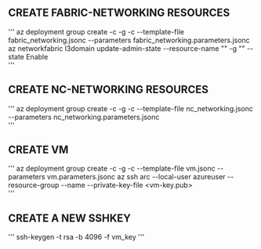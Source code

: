 ## CREATE FABRIC-NETWORKING RESOURCES
'''
az deployment group create -c -g <RG name> -c --template-file fabric_networking.jsonc --parameters fabric_networking.parameters.jsonc
  az networkfabric l3domain update-admin-state --resource-name "<L3-isd-name>" -g "<RG name>" --state Enable	
'''

## CREATE NC-NETWORKING RESOURCES
'''
az deployment group create -c -g <RG name> -c --template-file nc_networking.jsonc --parameters nc_networking.parameters.jsonc				
'''
## CREATE VM
'''
az deployment group create -c -g <RG name> -c --template-file vm.jsonc --parameters vm.parameters.jsonc
az ssh arc --local-user azureuser --resource-group <RG name> --name <vm-name> --private-key-file <vm-key.pub>				
'''
## CREATE A NEW SSHKEY
'''
ssh-keygen -t rsa -b 4096 -f vm_key
'''
